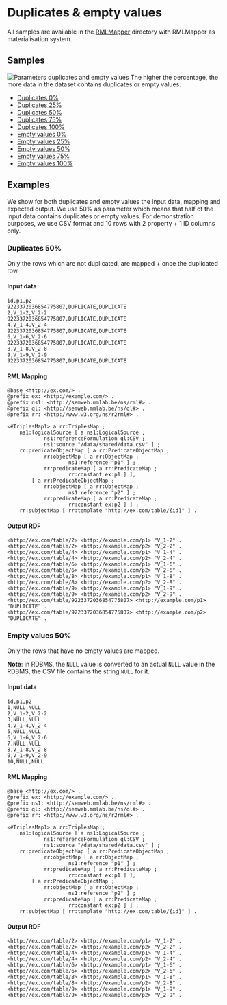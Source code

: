 # Duplicates & empty values

All samples are available in the [RMLMapper](./RMLMapper) directory
with RMLMapper as materialisation system.

## Samples

![Parameters duplicates and empty values](https://kg-construct.github.io/KROWN/figures/parameters-duplicates-empty.svg "Parameters duplicates and empty values")
The higher the percentage, the more data in the dataset contains duplicates
or empty values.

- [Duplicates 0%](./RMLMapper/csv/duplicates_0.0_percentage/data/shared)
- [Duplicates 25%](./RMLMapper/csv/duplicates_25.0_percentage/data/shared)
- [Duplicates 50%](./RMLMapper/csv/duplicates_50.0_percentage/data/shared)
- [Duplicates 75%](./RMLMapper/csv/duplicates_75.0_percentage/data/shared)
- [Duplicates 100%](./RMLMapper/csv/duplicates_100.0_percentage/data/shared)
- [Empty values 0%](./RMLMapper/csv/empty_0.0_percentage/data/shared)
- [Empty values 25%](./RMLMapper/csv/empty_25.0_percentage/data/shared)
- [Empty values 50%](./RMLMapper/csv/empty_50.0_percentage/data/shared)
- [Empty values 75%](./RMLMapper/csv/empty_75.0_percentage/data/shared)
- [Empty values 100%](./RMLMapper/csv/empty_100.0_percentage/data/shared)

## Examples

We show for both duplicates and empty values the input data, mapping and expected
output. We use 50% as parameter which means that half of the input data contains
duplicates or empty values. For demonstration purposes, we use CSV format and
10 rows with 2 property + 1 ID columns only.

### Duplicates 50%

Only the rows which are not duplicated, are mapped + once the duplicated row.

#### Input data

```
id,p1,p2
9223372036854775807,DUPLICATE,DUPLICATE
2,V_1-2,V_2-2
9223372036854775807,DUPLICATE,DUPLICATE
4,V_1-4,V_2-4
9223372036854775807,DUPLICATE,DUPLICATE
6,V_1-6,V_2-6
9223372036854775807,DUPLICATE,DUPLICATE
8,V_1-8,V_2-8
9,V_1-9,V_2-9
9223372036854775807,DUPLICATE,DUPLICATE
```

#### RML Mapping

```
@base <http://ex.com/> .
@prefix ex: <http://example.com/> .
@prefix ns1: <http://semweb.mmlab.be/ns/rml#> .
@prefix ql: <http://semweb.mmlab.be/ns/ql#> .
@prefix rr: <http://www.w3.org/ns/r2rml#> .

<#TriplesMap1> a rr:TriplesMap ;
    ns1:logicalSource [ a ns1:LogicalSource ;
            ns1:referenceFormulation ql:CSV ;
            ns1:source "/data/shared/data.csv" ] ;
    rr:predicateObjectMap [ a rr:PredicateObjectMap ;
            rr:objectMap [ a rr:ObjectMap ;
                    ns1:reference "p1" ] ;
            rr:predicateMap [ a rr:PredicateMap ;
                    rr:constant ex:p1 ] ],
        [ a rr:PredicateObjectMap ;
            rr:objectMap [ a rr:ObjectMap ;
                    ns1:reference "p2" ] ;
            rr:predicateMap [ a rr:PredicateMap ;
                    rr:constant ex:p2 ] ] ;
    rr:subjectMap [ rr:template "http://ex.com/table/{id}" ] .
```

#### Output RDF

```
<http://ex.com/table/2> <http://example.com/p1> "V_1-2" .
<http://ex.com/table/2> <http://example.com/p2> "V_2-2" .
<http://ex.com/table/4> <http://example.com/p1> "V_1-4" .
<http://ex.com/table/4> <http://example.com/p2> "V_2-4" .
<http://ex.com/table/6> <http://example.com/p1> "V_1-6" .
<http://ex.com/table/6> <http://example.com/p2> "V_2-6" .
<http://ex.com/table/8> <http://example.com/p1> "V_1-8" .
<http://ex.com/table/8> <http://example.com/p2> "V_2-8" .
<http://ex.com/table/9> <http://example.com/p1> "V_1-9" .
<http://ex.com/table/9> <http://example.com/p2> "V_2-9" .
<http://ex.com/table/9223372036854775807> <http://example.com/p1> "DUPLICATE" .
<http://ex.com/table/9223372036854775807> <http://example.com/p2> "DUPLICATE" .
```

### Empty values 50%

Only the rows that have no empty values are mapped.

**Note**: in RDBMS, the `NULL` value is converted to an actual `NULL` value
in the RDBMS, the CSV file contains the string `NULL` for it.

#### Input data

```
id,p1,p2
1,NULL,NULL
2,V_1-2,V_2-2
3,NULL,NULL
4,V_1-4,V_2-4
5,NULL,NULL
6,V_1-6,V_2-6
7,NULL,NULL
8,V_1-8,V_2-8
9,V_1-9,V_2-9
10,NULL,NULL
```

#### RML Mapping

```
@base <http://ex.com/> .
@prefix ex: <http://example.com/> .
@prefix ns1: <http://semweb.mmlab.be/ns/rml#> .
@prefix ql: <http://semweb.mmlab.be/ns/ql#> .
@prefix rr: <http://www.w3.org/ns/r2rml#> .

<#TriplesMap1> a rr:TriplesMap ;
    ns1:logicalSource [ a ns1:LogicalSource ;
            ns1:referenceFormulation ql:CSV ;
            ns1:source "/data/shared/data.csv" ] ;
    rr:predicateObjectMap [ a rr:PredicateObjectMap ;
            rr:objectMap [ a rr:ObjectMap ;
                    ns1:reference "p1" ] ;
            rr:predicateMap [ a rr:PredicateMap ;
                    rr:constant ex:p1 ] ],
        [ a rr:PredicateObjectMap ;
            rr:objectMap [ a rr:ObjectMap ;
                    ns1:reference "p2" ] ;
            rr:predicateMap [ a rr:PredicateMap ;
                    rr:constant ex:p2 ] ] ;
    rr:subjectMap [ rr:template "http://ex.com/table/{id}" ] .
```

#### Output RDF

```
<http://ex.com/table/2> <http://example.com/p1> "V_1-2" .
<http://ex.com/table/2> <http://example.com/p2> "V_2-2" .
<http://ex.com/table/4> <http://example.com/p1> "V_1-4" .
<http://ex.com/table/4> <http://example.com/p2> "V_2-4" .
<http://ex.com/table/6> <http://example.com/p1> "V_1-6" .
<http://ex.com/table/6> <http://example.com/p2> "V_2-6" .
<http://ex.com/table/8> <http://example.com/p1> "V_1-8" .
<http://ex.com/table/8> <http://example.com/p2> "V_2-8" .
<http://ex.com/table/9> <http://example.com/p1> "V_1-9" .
<http://ex.com/table/9> <http://example.com/p2> "V_2-9" .
```
